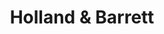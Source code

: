 ---
title: "Holland & Barrett"
url: /edinburgh/holland-and-barrett-morningside-road/
shop: health food
---